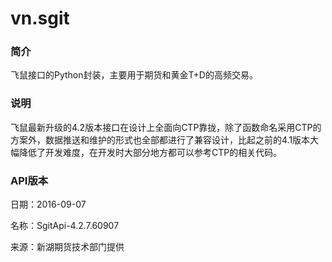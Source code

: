 # vn.sgit

### 简介
飞鼠接口的Python封装，主要用于期货和黄金T+D的高频交易。

### 说明
飞鼠最新升级的4.2版本接口在设计上全面向CTP靠拢，除了函数命名采用CTP的方案外，数据推送和维护的形式也全部都进行了兼容设计，比起之前的4.1版本大幅降低了开发难度，在开发时大部分地方都可以参考CTP的相关代码。

### API版本

日期：2016-09-07

名称：SgitApi-4.2.7.60907

来源：新湖期货技术部门提供
